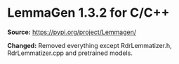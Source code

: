 # LemmaGen 1.3.2 for C/C++

**Source:** https://pypi.org/project/Lemmagen/

**Changed:** Removed everything except RdrLemmatizer.h, RdrLemmatizer.cpp and pretrained models.
